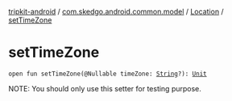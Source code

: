 [tripkit-android](../../index.md) / [com.skedgo.android.common.model](../index.md) / [Location](index.md) / [setTimeZone](./set-time-zone.md)

# setTimeZone

`open fun setTimeZone(@Nullable timeZone: `[`String`](https://kotlinlang.org/api/latest/jvm/stdlib/kotlin/-string/index.html)`?): `[`Unit`](https://kotlinlang.org/api/latest/jvm/stdlib/kotlin/-unit/index.html)

NOTE: You should only use this setter for testing purpose.

